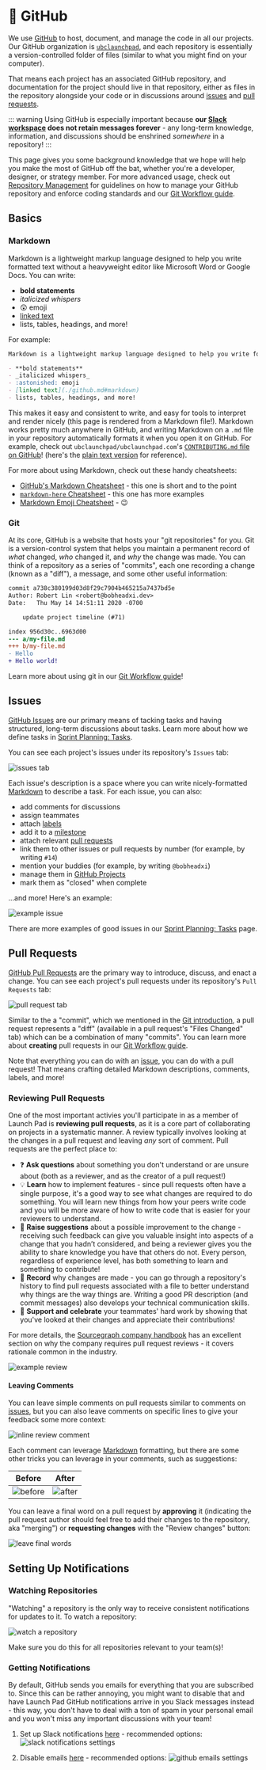 # 🐙 GitHub

We use [GitHub](https://github.com/) to host, document, and manage the code in all our projects. Our GitHub organization is [`ubclaunchpad`](https://github.com/ubclaunchpad/), and each repository is essentially a version-controlled folder of files (similar to what you might find on your computer).

That means each project has an associated GitHub repository, and documentation for the project should live in that repository, either as files in the repository alongside your code or in discussions around [issues](#issues) and [pull requests](#pull-requests).

::: warning
Using GitHub is especially important because **our [Slack workspace](./slack.md) does not retain messages forever** - any long-term knowledge, information, and discussions should be enshrined _somewhere_ in a repository!
:::

This page gives you some background knowledge that we hope will help you make the most of GitHub off the bat, whether you're a developer, designer, or strategy member. For more advanced usage, check out [Repository Management](../project-management/repositories.md) for guidelines on how to manage your GitHub repository and enforce coding standards and our [Git Workflow guide](../../resources/git-workflow.md).

## Basics

### Markdown

Markdown is a lightweight markup language designed to help you write formatted text without a heavyweight editor like Microsoft Word or Google Docs. You can write:

- **bold statements**
- _italicized whispers_
- :astonished: emoji
- [linked text](./github.md#markdown)
- lists, tables, headings, and more!

For example:

```md
Markdown is a lightweight markup language designed to help you write formatted text without a heavyweight editor like Microsoft Word or Google Docs. You can write:

- **bold statements**
- _italicized whispers_
- :astonished: emoji
- [linked text](./github.md#markdown)
- lists, tables, headings, and more!
```

This makes it easy and consistent to write, and easy for tools to interpret and render nicely (this page is rendered from a Markdown file!). Markdown works pretty much anywhere in GitHub, and writing Markdown on a `.md` file in your repository automatically formats it when you open it on GitHub. For example, check out `ubclaunchpad/ubclaunchpad.com`'s [`CONTRIBUTING.md` file on GitHub](https://github.com/ubclaunchpad/ubclaunchpad.com/blob/master/CONTRIBUTING.md)! (here's the [plain text version](https://raw.githubusercontent.com/ubclaunchpad/ubclaunchpad.com/master/CONTRIBUTING.md) for reference).

For more about using Markdown, check out these handy cheatsheets:

- [GitHub's Markdown Cheatsheet](https://guides.github.com/pdfs/markdown-cheatsheet-online.pdf) - this one is short and to the point
- [`markdown-here` Cheatsheet](https://github.com/adam-p/markdown-here/wiki/Markdown-Cheatsheet) - this one has more examples
- [Markdown Emoji Cheatsheet](https://www.webfx.com/tools/emoji-cheat-sheet/) - :wink:

### Git

At its core, GitHub is a website that hosts your "git repositories" for you. Git is a version-control system that helps you maintain a permanent record of _what_ changed, _who_ changed it, and _why_ the change was made. You can think of a repository as a series of "commits", each one recording a change (known as a "diff"), a message, and some other useful information:

```diff
commit a738c380199d03d8f29c7904b465215a7437bd5e
Author: Robert Lin <robert@bobheadxi.dev>
Date:   Thu May 14 14:51:11 2020 -0700

    update project timeline (#71)

index 956d30c..6963d00
--- a/my-file.md
+++ b/my-file.md
- Hello
+ Hello world!
```

Learn more about using git in our [Git Workflow guide](../../resources/git-workflow.md)!

## Issues

[GitHub Issues](https://help.github.com/en/github/managing-your-work-on-github/about-issues) are our primary means of tacking tasks and having structured, long-term discussions about tasks. Learn more about how we define tasks in [Sprint Planning: Tasks](../project-management/sprints.md#tasks).

You can see each project's issues under its repository's `Issues` tab:

![issues tab](./img/github_issues.png)

Each issue's description is a space where you can write nicely-formatted [Markdown](#markdown) to describe a task. For each issue, you can also:

- add comments for discussions
- assign teammates
- attach [labels](https://help.github.com/en/github/managing-your-work-on-github/applying-labels-to-issues-and-pull-requests)
- add it to a [milestone](https://help.github.com/en/github/managing-your-work-on-github/viewing-your-milestones-progress)
- attach relevant [pull requests](#pull-requests)
- link them to other issues or pull requests by number (for example, by writing `#14`)
- mention your buddies (for example, by writing `@bobheadxi`)
- manage them in [GitHub Projects](https://help.github.com/en/github/managing-your-work-on-github/about-project-boards)
- mark them as "closed" when complete

...and more! Here's an example:

![example issue](./img/github_issue_example.png)

There are more examples of good issues in our [Sprint Planning: Tasks](../project-management/sprints.md#tasks) page.

## Pull Requests

[GitHub Pull Requests](https://help.github.com/en/github/collaborating-with-issues-and-pull-requests/about-pull-requests) are the primary way to introduce, discuss, and enact a change. You can see each project's pull requests under its repository's `Pull Requests` tab:

![pull request tab](./img/github_pullrequests.png)

Similar to the a "commit", which we mentioned in the [Git introduction](#git), a pull request represents a "diff" (available in a pull request's "Files Changed" tab) which can be a combination of many "commits". You can learn more about **creating** pull requests in our [Git Workflow guide](../../resources/git-workflow.md).

Note that everything you can do with an [issue](#issues), you can do with a pull request! That means crafting detailed Markdown descriptions, comments, labels, and more!

### Reviewing Pull Requests

One of the most important activies you'll participate in as a member of Launch Pad is **reviewing pull requests**, as it is a core part of collaborating on projects in a systematic manner. A review typically involves looking at the changes in a pull request and leaving _any_ sort of comment. Pull requests are the perfect place to:

- ❓ **Ask questions** about something you don't understand or are unsure about (both as a reviewer, and as the creator of a pull request!)
- 💡 **Learn** how to implement features - since pull requests often have a single purpose, it's a good way to see what changes are required to do something. You will learn new things from how your peers write code and you will be more aware of how to write code that is easier for your reviewers to understand.
- 💭 **Raise suggestions** about a possible improvement to the change - receiving such feedback can give you valuable insight into aspects of a change that you hadn’t considered, and being a reviewer gives you the ability to share knowledge you have that others do not. Every person, regardless of experience level, has both something to learn and something to contribute!
- 📝 **Record** why changes are made - you can go through a repository's history to find pull requests associated with a file to better understand why things are the way things are. Writing a good PR description (and commit messages) also develops your technical communication skills.
- 👏 **Support and celebrate** your teammates' hard work by showing that you've looked at their changes and appreciate their contributions!

For more details, the [Sourcegraph company handbook](https://about.sourcegraph.com/handbook/engineering/code_reviews#why-do-we-require-peer-code-reviews) has an excellent section on why the company requires pull request reviews - it covers rationale common in the industry.

![example review](./img/github_review.png)

#### Leaving Comments

You can leave simple comments on pull requests similar to comments on [issues](#issues), but you can also leave comments on specific lines to give your feedback some more context:

![inline review comment](./img/github_review_inline.png)

Each comment can leverage [Markdown](#markdown) formatting, but there are some other tricks you can leverage in your comments, such as suggestions:

| Before                                     | After                                    |
| ------------------------------------------ | ---------------------------------------- |
| ![before](./img/github_suggest_before.png) | ![after](./img/github_suggest_after.png) |

You can leave a final word on a pull request by **approving** it (indicating the pull request author should feel free to add their changes to the repository, aka "merging") or **requesting changes** with the "Review changes" button:

![leave final words](./img/github_review_final.png)

## Setting Up Notifications

### Watching Repositories

"Watching" a repository is the only way to receive consistent notifications for updates to it. To watch a repository:

![watch a repository](./img/github_watch.png)

Make sure you do this for all repositories relevant to your team(s)!

### Getting Notifications

By default, GitHub sends you emails for everything that you are subscribed to. Since this can be rather annoying, you might want to disable that and have Launch Pad GitHub notifications arrive in you Slack messages instead - this way, you don't have to deal with a ton of spam in your personal email and you won't miss any important discussions with your team!

1. Set up Slack notifications [here](https://github.com/settings/reminders/ubclaunchpad) - recommended options:
   ![slack notifications settings](./img/github_slack.png)

2. Disable emails [here](https://github.com/settings/notifications) - recommended options:
   ![github emails settings](./img/github_emails.png)
